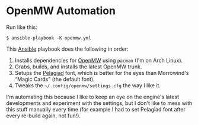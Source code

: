 # OpenMW Automation

Run like this:

```
$ ansible-playbook -K openmw.yml
```

This [Ansible](https://www.ansible.com/) playbook does the following in
order:

1. Installs dependencies for [OpenMW](https://openmw.org/) using `pacman`
   (I'm on Arch Linux).
2. Grabs, builds, and installs the latest OpenMW trunk.
3. Setups the [Pelagiad](https://github.com/Isaskar/Pelagiad) font, which is
   better for the eyes than Morrowind's “Magic Cards” (the default font).
4. Tweaks the `~/.config/openmw/settings.cfg` the way I like it.

I'm automating this because I like to keep an eye on the engine's latest
developments and experiment with the settings, but I don't like to mess with
this stuff manually every time (for example I had to set Pelagiad font after
every re-build again, not fun!).
